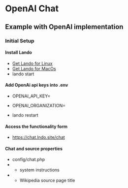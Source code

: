 # OpenAI Chat
## Example with OpenAI implementation

### Initial Setup

#### Install Lando
- [Get Lando for Linux](https://docs.lando.dev/install/linux.html)
- [Get Lando for MacOs](https://docs.lando.dev/install/macos.html)
- lando start

#### Add OpenAi api keys into .env
- OPENAI_API_KEY=
- OPENAI_ORGANIZATION=

- lando restart

#### Access the functionality form
- https://chat.lndo.site/chat

#### Chat and source properties
- config/chat.php
- - system instructions
- - Wikipedia source page title
